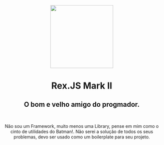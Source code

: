 <div align="center">
  <img src="https://raw.githubusercontent.com/oneOffJS/Rex.JS.Mark.II/master/RexJS.png" height="200px"/>
  <hgroup>
    <h1>Rex.JS Mark II</h1>
    <h2>O bom e velho amigo do progmador.</h2>
  </hgroup>
  <br>
  <p>Não sou um Framework, muito menos uma Library, pense em mim como o cinto de utilidades do Batman!. Não serei a solução de todos os seus problemas, devo ser usado como um boilerplate para seu projeto.</p>
</div>
